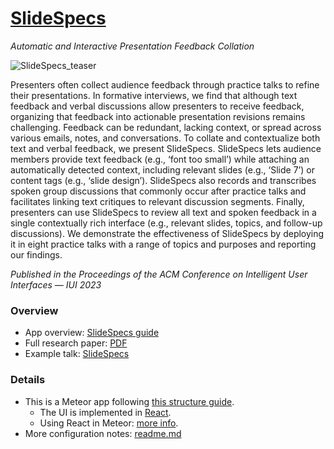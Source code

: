 # [SlideSpecs](https://jeremywrnr.com/SlideSpecs/)

*Automatic and Interactive Presentation Feedback Collation*

![SlideSpecs_teaser](https://user-images.githubusercontent.com/4837429/215202458-d1d09aaa-ddc6-420d-8109-c95e7bc6c93b.jpg)

Presenters often collect audience feedback through practice talks to refine their presentations. In formative interviews, we find that although text feedback and verbal discussions allow presenters to receive feedback, organizing that feedback into actionable presentation revisions remains challenging. Feedback can be redundant, lacking context, or spread across various emails, notes, and conversations. To collate and contextualize both text and verbal feedback, we present SlideSpecs. SlideSpecs lets audience members provide text feedback (e.g., ‘font too small’) while attaching an automatically detected context, including relevant slides (e.g., ‘Slide 7’) or content tags (e.g., ‘slide design’). SlideSpecs also records and transcribes spoken group discussions that commonly occur after practice talks and facilitates linking text critiques to relevant discussion segments. Finally, presenters can use SlideSpecs to review all text and spoken feedback in a single contextually rich interface (e.g., relevant slides, topics, and follow-up discussions). We demonstrate the effectiveness of SlideSpecs by deploying it in eight practice talks with a range of topics and purposes and reporting our findings.


*Published in the Proceedings of the ACM Conference on Intelligent User Interfaces — IUI 2023*


### Overview

- App overview: [SlideSpecs guide](https://slidespecs.berkeley.edu/guide)
- Full research paper: [PDF](https://jeremywrnr.com/papers/SlideSpecs-IUI-2023.pdf)
- Example talk: [SlideSpecs](https://slidespecs.berkeley.edu/comment/W3dadgycsieaxMESB)
<!-- - Video: [YouTube]() -->


### Details

- This is a Meteor app following [this structure guide](http://guide.meteor.com/structure.html).
  - The UI is implemented in [React](https://facebook.github.io/react/index.html).
  - Using React in Meteor: [more info](http://guide.meteor.com/v1.3/react.html).
- More configuration notes: [readme.md](https://github.com/BerkeleyHCI/SlideSpecs/blob/main/app/deploy/readme.md)

